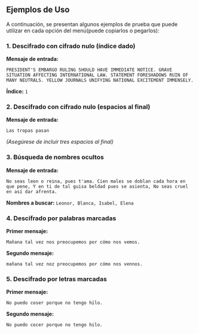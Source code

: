 ## **Ejemplos de Uso**  

A continuación, se presentan algunos ejemplos de prueba que puede utilizar en cada opción del menú(puede copiarlos o pegarlos):  

### **1. Descifrado con cifrado nulo (índice dado)**  
   **Mensaje de entrada:**  
   ```
   PRESIDENT'S EMBARGO RULING SHOULD HAVE IMMEDIATE NOTICE. GRAVE SITUATION AFFECTING INTERNATIONAL LAW. STATEMENT FORESHADOWS RUIN OF MANY NEUTRALS. YELLOW JOURNALS UNIFYING NATIONAL EXCITEMENT IMMENSELY.
   ```  
   **Índice:** `1`  

### **2. Descifrado con cifrado nulo (espacios al final)**  
   **Mensaje de entrada:**  
   ```
   Las tropas pasan   
   ```  
   _(Asegúrese de incluir tres espacios al final)_  

### **3. Búsqueda de nombres ocultos**  
   **Mensaje de entrada:**  
   ```
   No seas leon o reina, pues t'ama. Cien males se doblan cada hora en que pene, Y en ti de tal guisa beldad pues se asienta, No seas cruel en así dar afrenta.
   ```  
   **Nombres a buscar:** `Leonor, Blanca, Isabel, Elena`  

### **4. Descifrado por palabras marcadas**  
   **Primer mensaje:**  
   ```
   Mañana tal vez nos preocupemos por cómo nos vemos.
   ```  
   **Segundo mensaje:**  
   ```
   mañana tal vez noz preocupemos por cómo nos vennos.
   ```  

### **5. Descifrado por letras marcadas**  
   **Primer mensaje:**  
   ```
   No puedo coser porque no tengo hı́lo.
   ```  
   **Segundo mensaje:**  
   ```
   No puedo cocer porque no tengo hilo.